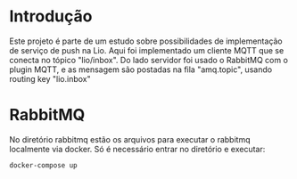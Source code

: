 # Introdução
Este projeto é parte de um estudo sobre possibilidades de implementação de serviço de push na Lio.
Aqui foi implementado um cliente MQTT que se conecta no tópico "lio/inbox". Do lado servidor
foi usado o RabbitMQ com o plugin MQTT, e as mensagem são postadas na fila "amq.topic", usando routing key
"lio.inbox"

# RabbitMQ

No diretório rabbitmq estão os arquivos para executar o rabbitmq localmente via docker.
Só é necessário entrar no diretório e executar:

```sh
docker-compose up
```
